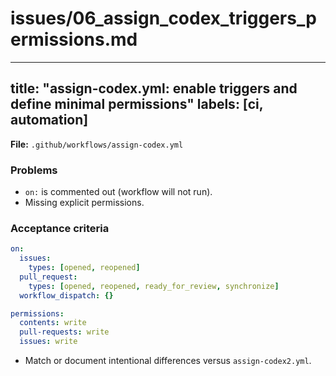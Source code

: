 # issues/06_assign_codex_triggers_permissions.md
---
title: "assign-codex.yml: enable triggers and define minimal permissions"
labels: [ci, automation]
---

**File:** `.github/workflows/assign-codex.yml`

### Problems
- `on:` is commented out (workflow will not run).
- Missing explicit permissions.

### Acceptance criteria
```yaml
on:
  issues:
    types: [opened, reopened]
  pull_request:
    types: [opened, reopened, ready_for_review, synchronize]
  workflow_dispatch: {}

permissions:
  contents: write
  pull-requests: write
  issues: write
```

* Match or document intentional differences versus `assign-codex2.yml`.

